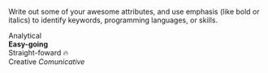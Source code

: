 Write out some of your awesome attributes, and use emphasis (like bold or italics) to identify keywords, programming languages, or skills. 

Analytical  
**Easy-going**  
Straight-foward :fire:  
Creative
_Comunicative_
